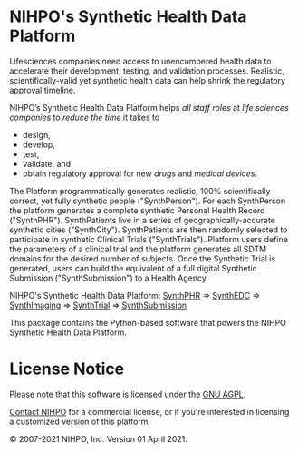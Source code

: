 # NIHPO's Synthetic Health Data Platform

Lifesciences companies need access to unencumbered health data to accelerate their development, testing, and validation processes. Realistic, scientifically-valid yet synthetic health data can help shrink the regulatory approval timeline.

NIHPO’s Synthetic Health Data Platform helps *all staff roles* at *life sciences companies* to *reduce the time* it takes to 
* design, 
* develop, 
* test, 
* validate, and
* obtain regulatory approval for
new *drugs* and *medical devices*.

The Platform programmatically generates realistic, 100% scientifically correct, yet fully synthetic people ("SynthPerson").
For each SynthPerson the platform generates a complete synthetic Personal Health Record ("SynthPHR").
SynthPatients live in a series of geographically-accurate synthetic cities ("SynthCity"). 
SynthPatients are then randomly selected to participate in synthetic Clinical Trials ("SynthTrials"). 
Platform users define the parameters of a clinical trial and the platform generates all SDTM domains for the desired number of subjects.
Once the Synthetic Trial is generated, users can build the equivalent of a full digital Synthetic Submission ("SynthSubmission") to a Health Agency.


NIHPO's Synthetic Health Data Platform:
[SynthPHR](https://github.com/nihpo/SynthHealthData/tree/main/synthphr) => [SynthEDC](https://github.com/nihpo/SynthHealthData/tree/main/synthedc) => [SynthImaging](https://github.com/nihpo/SynthHealthData/tree/main/synthimaging) => [SynthTrial](https://github.com/nihpo/SynthHealthData/tree/main/synthtrial) => [SynthSubmission](https://github.com/nihpo/SynthHealthData/tree/main/synthsubmission)

This package contains the Python-based software that powers the NIHPO Synthetic Health Data Platform.


# License Notice
Please note that this software is licensed under the [GNU AGPL](https://www.gnu.org/licenses/why-affero-gpl.html).

[Contact NIHPO](mailto:Jose.Lacal@NIHPO.com?subject=GitHub%20inquiry.) for a commercial license, or if you're interested in licensing a customized version of this platform.

:copyright: 2007-2021 NIHPO, Inc.     Version 01 April 2021.